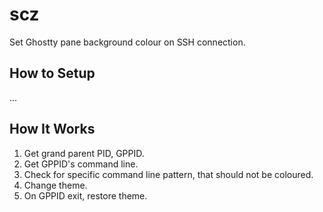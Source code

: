 # scz
Set Ghostty pane background colour on SSH connection.

## How to Setup
…

## How It Works
1. Get grand parent PID, GPPID.
2. Get GPPID's command line.
3. Check for specific command line pattern, that should not be coloured.
4. Change theme.
5. On GPPID exit, restore theme.
